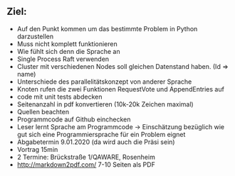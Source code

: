 ## Ziel:
* Auf den Punkt kommen um das bestimmte Problem in Python darzustellen
* Muss nicht komplett funktionieren
* Wie fühlt sich denn die Sprache an
* Single Process Raft verwenden
* Cluster mit verschiedenen Nodes soll gleichen Datenstand haben. 
(Id => name)
* Unterschiede des parallelitätskonzept von anderer Sprache
* Knoten rufen die zwei Funktionen RequestVote und AppendEntries auf
* code mit unit tests abdecken
* Seitenanzahl in pdf konvertieren (10k-20k Zeichen maximal)
* Quellen beachten
* Programmcode auf Github einchecken
* Leser lernt Sprache am Programmcode
-> Einschätzung bezüglich wie gut sich eine Programmiersprache für ein Problem eignet
* Abgabetermin 9.01.2020 (da wird auch die Präsi sein)
* Vortrag 15min
* 2 Termine: Brückstraße 1/QAWARE, Rosenheim
* http://markdown2pdf.com/ 7-10 Seiten als PDF